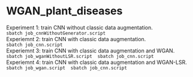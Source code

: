 # WGAN_plant_diseases
Experiment 1: train CNN without classic data augmentation.  
`
              sbatch job_cnnWithoutGenerator.script  
`  
Experiemnt 2: train CNN with classic data augmentation.  
`
              sbatch job_cnn.script  
`  
Experiemnt 3: train CNN with classic data augmentation and WGAN.  
`
              sbatch job_wganWithoutLSR.script  sbatch job_cnn.script  
`  
Experiemnt 4: train CNN with classic data augmentation and WGAN-LSR.    
`
              sbatch job_wgan.script  sbatch job_cnn.script  
`
